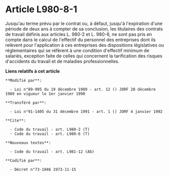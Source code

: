 # Article L980-8-1

Jusqu'au terme prévu par le contrat ou, à défaut, jusqu'à l'expiration d'une période de deux ans à compter de sa conclusion,
les titulaires des contrats de travail définis aux articles L. 980-2 et L. 980-6, ne sont pas pris en compte dans le calcul
de l'effectif du personnel des entreprises dont ils relèvent pour l'application à ces entreprises des dispositions
législatives ou réglementaires qui se réfèrent à une condition d'effectif minimum de salariés, exception faite de celles qui
concernent la tarification des risques d'accidents du travail et de maladies professionnelles.

**Liens relatifs à cet article**

	**Modifié par**:

	  - Loi n°89-905 du 19 décembre 1989 - art. 12 () JORF 20 décembre 1989 en vigueur le 1er janvier 1990

	**Transféré par**:

	  - Loi n°91-1405 du 31 décembre 1991 - art. 1 () JORF 4 janvier 1992

	**Cite**:

	  - Code du travail - art. L980-2 (T)
	  - Code du travail - art. L980-6 (T)

	**Nouveaux textes**:

	  - Code du travail - art. L981-12 (Ab)

	**Codifié par**:

	  - Décret n°73-1046 1973-11-15
